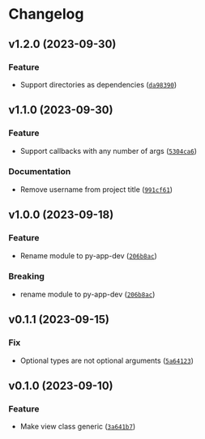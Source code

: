 # Changelog

<!--next-version-placeholder-->

## v1.2.0 (2023-09-30)

### Feature

* Support directories as dependencies ([`da98390`](https://github.com/cuinixam/python-app-dev/commit/da983901e3c4d4b354ab7c57f61859962391cef7))

## v1.1.0 (2023-09-30)

### Feature

* Support callbacks with any number of args ([`5304ca6`](https://github.com/cuinixam/python-app-dev/commit/5304ca6f94e270792a2c742dfb23f7d20a5abcd0))

### Documentation

* Remove username from project title ([`991cf61`](https://github.com/cuinixam/python-app-dev/commit/991cf61ab45533a1d31e356a9d6c2e02c276ff17))

## v1.0.0 (2023-09-18)

### Feature

* Rename module to py-app-dev ([`206b8ac`](https://github.com/cuinixam/python-app-dev/commit/206b8ac6c5e43cb36fdf4172fe7b14c782185329))

### Breaking

* rename module to py-app-dev ([`206b8ac`](https://github.com/cuinixam/python-app-dev/commit/206b8ac6c5e43cb36fdf4172fe7b14c782185329))

## v0.1.1 (2023-09-15)

### Fix

* Optional types are not optional arguments ([`5a64123`](https://github.com/cuinixam/python-app-dev/commit/5a64123f8f049d90788e566892c226e2ddd4b68f))

## v0.1.0 (2023-09-10)

### Feature

* Make view class generic ([`3a641b7`](https://github.com/cuinixam/python-app-dev/commit/3a641b74839639351661d8a230c46662ad56e7f0))
